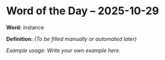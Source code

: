 # Word of the Day – 2025-10-29

**Word:** instance

**Definition:** _(To be filled manually or automated later)_

*Example usage:* _Write your own example here._
